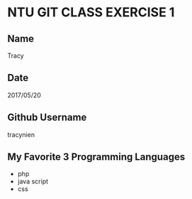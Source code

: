# NTU GIT CLASS EXERCISE 1

Name
----
Tracy

Date
----
2017/05/20

Github Username
---------------
tracynien

My Favorite 3 Programming Languages
--------------------------------
- php 
- java script
- css